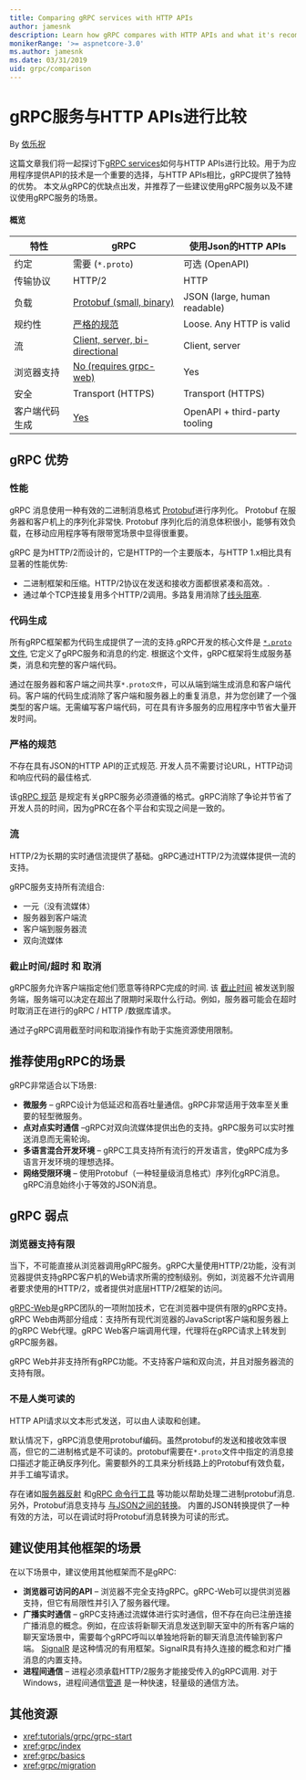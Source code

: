 ```yaml
---
title: Comparing gRPC services with HTTP APIs
author: jamesnk
description: Learn how gRPC compares with HTTP APIs and what it's recommend scenarios are.
monikerRange: '>= aspnetcore-3.0'
ms.author: jamesnk
ms.date: 03/31/2019
uid: grpc/comparison
---
```

#  gRPC服务与HTTP APIs进行比较

By [依乐祝](https://www.cnblogs.com/yilezhu/)

这篇文章我们将一起探讨下[gRPC services](https://grpc.io/docs/guides/)如何与HTTP APIs进行比较。用于为应用程序提供API的技术是一个重要的选择，与HTTP APIs相比，gRPC提供了独特的优势。 本文从gRPC的优缺点出发，并推荐了一些建议使用gRPC服务以及不建议使用gRPC服务的场景。

#### 概览

|    特性                |    gRPC                                                 |    使用Json的HTTP APIs                      |
|------------------------|---------------------------------------------------------|----------------------------------------------|
|    约定                |    需要 (`*.proto`)                                      |    可选 (OpenAPI)                        |
|    传输协议             |    HTTP/2                                               |    HTTP                                      |
|    负载                |    [Protobuf (small, binary)](#性能)                     |    JSON (large, human readable)              |
|    规约性              |    [严格的规范](#严格的规范)                               |    Loose. Any HTTP is valid                  |
|    流                  |    [Client, server, bi-directional](#流)         |    Client, server                            |
|    浏览器支持           |    [No (requires grpc-web)](#浏览器支持有限)   |    Yes                                       |
|    安全                |    Transport (HTTPS)                                    |    Transport (HTTPS)                         |
|    客户端代码生成       |    [Yes](#代码生成)                              |    OpenAPI + third-party tooling             |

## gRPC 优势

### 性能

gRPC 消息使用一种有效的二进制消息格式 [Protobuf](https://developers.google.com/protocol-buffers/docs/overview)进行序列化。 Protobuf 在服务器和客户机上的序列化非常快. Protobuf 序列化后的消息体积很小，能够有效负载，在移动应用程序等有限带宽场景中显得很重要。

gRPC 是为HTTP/2而设计的，它是HTTP的一个主要版本，与HTTP 1.x相比具有显著的性能优势:

* 二进制框架和压缩。HTTP/2协议在发送和接收方面都很紧凑和高效。.
* 通过单个TCP连接复用多个HTTP/2调用。多路复用消除了[线头阻塞](https://en.wikipedia.org/wiki/Head-of-line_blocking).

### 代码生成

所有gRPC框架都为代码生成提供了一流的支持.gRPC开发的核心文件是 [`*.proto` 文件](https://developers.google.com/protocol-buffers/docs/proto3), 它定义了gRPC服务和消息的约定. 根据这个文件，gRPC框架将生成服务基类，消息和完整的客户端代码。

通过在服务器和客户端之间共享`*.proto文件`，可以从端到端生成消息和客户端代码。客户端的代码生成消除了客户端和服务器上的重复消息，并为您创建了一个强类型的客户端。无需编写客户端代码，可在具有许多服务的应用程序中节省大量开发时间。

### 严格的规范

不存在具有JSON的HTTP API的正式规范. 开发人员不需要讨论URL，HTTP动词和响应代码的最佳格式.

该[gRPC 规范](https://github.com/grpc/grpc/blob/master/doc/PROTOCOL-HTTP2.md) 是规定有关gRPC服务必须遵循的格式。gRPC消除了争论并节省了开发人员的时间，因为gPRC在各个平台和实现之间是一致的。

### 流

HTTP/2为长期的实时通信流提供了基础。gRPC通过HTTP/2为流媒体提供一流的支持。

gRPC服务支持所有流组合:

* 一元（没有流媒体）
* 服务器到客户端流
* 客户端到服务器流
* 双向流媒体

### 截止时间/超时 和 取消

gRPC服务允许客户端指定他们愿意等待RPC完成的时间. 该 [截止时间](https://grpc.io/blog/deadlines) 被发送到服务端，服务端可以决定在超出了限期时采取什么行动。例如，服务器可能会在超时时取消正在进行的gRPC / HTTP /数据库请求。

通过子gRPC调用截至时间和取消操作有助于实施资源使用限制。

## 推荐使用gRPC的场景

gRPC非常适合以下场景:

* **微服务** &ndash; gRPC设计为低延迟和高吞吐量通信。gRPC非常适用于效率至关重要的轻型微服务。
* **点对点实时通信** &ndash;gRPC对双向流媒体提供出色的支持。gRPC服务可以实时推送消息而无需轮询。
* **多语言混合开发环境** &ndash; gRPC工具支持所有流行的开发语言，使gRPC成为多语言开发环境的理想选择。
* **网络受限环境** &ndash; 使用Protobuf（一种轻量级消息格式）序列化gRPC消息。gRPC消息始终小于等效的JSON消息。

## gRPC 弱点

### 浏览器支持有限

当下，不可能直接从浏览器调用gRPC服务。gRPC大量使用HTTP/2功能，没有浏览器提供支持gRPC客户机的Web请求所需的控制级别。例如，浏览器不允许调用者要求使用的HTTP/2，或者提供对底层HTTP/2框架的访问。

[gRPC-Web](https://grpc.io/docs/tutorials/basic/web.html)是gRPC团队的一项附加技术，它在浏览器中提供有限的gRPC支持。gRPC Web由两部分组成：支持所有现代浏览器的JavaScript客户端和服务器上的gRPC Web代理。gRPC Web客户端调用代理，代理将在gRPC请求上转发到gRPC服务器。

gRPC Web并非支持所有gRPC功能。不支持客户端和双向流，并且对服务器流的支持有限。

### 不是人类可读的

HTTP API请求以文本形式发送，可以由人读取和创建。

默认情况下，gRPC消息使用protobuf编码。虽然protobuf的发送和接收效率很高，但它的二进制格式是不可读的。protobuf需要在`*.proto`文件中指定的消息接口描述才能正确反序列化。需要额外的工具来分析线路上的Protobuf有效负载，并手工编写请求。

存在诸如[服务器反射](https://github.com/grpc/grpc/blob/master/doc/server-reflection.md) 和[gRPC 命令行工具](https://github.com/grpc/grpc/blob/master/doc/command_line_tool.md) 等功能以帮助处理二进制protobuf消息. 另外，Protobuf消息支持与 [与JSON之间的转换](https://developers.google.com/protocol-buffers/docs/proto3#json)。 内置的JSON转换提供了一种有效的方法，可以在调试时将Protobuf消息转换为可读的形式。

## 建议使用其他框架的场景

在以下场景中，建议使用其他框架而不是gRPC:

* **浏览器可访问的API** &ndash; 浏览器不完全支持gRPC。gRPC-Web可以提供浏览器支持，但它有局限性并引入了服务器代理。
* **广播实时通信** &ndash;  gRPC支持通过流媒体进行实时通信，但不存在向已注册连接广播消息的概念。例如，在应该将新聊天消息发送到聊天室中的所有客户端的聊天室场景中，需要每个gRPC呼叫以单独地将新的聊天消息流传输到客户端。 [SignalR](xref:signalr/introduction) 是这种情况的有用框架。SignalR具有持久连接的概念和对广播消息的内置支持。
* **进程间通信** &ndash; 进程必须承载HTTP/2服务才能接受传入的gRPC调用. 对于Windows，进程间通信[管道](/dotnet/standard/io/pipe-operations) 是一种快速，轻量级的通信方法。

## 其他资源

* <xref:tutorials/grpc/grpc-start>
* <xref:grpc/index>
* <xref:grpc/basics>
* <xref:grpc/migration>

